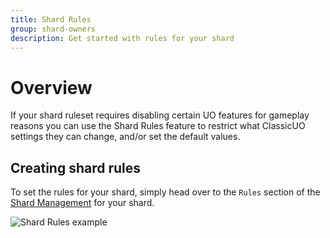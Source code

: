 ```yaml
---
title: Shard Rules
group: shard-owners
description: Get started with rules for your shard
---
```

# Overview
If your shard ruleset requires disabling certain UO features for gameplay reasons you can use the Shard Rules feature to
restrict what ClassicUO settings they can change, and/or set the default values.

## Creating shard rules
To set the rules for your shard, simply head over to the `Rules` section of the [Shard Management](https://play.classicuo.org/shard-management) for your shard.

![Shard Rules example](https://github.com/ClassicUO/classicuo-web/assets/1094679/62b8f136-662f-4e0a-b97d-b906119baf93)
